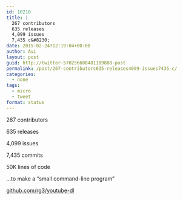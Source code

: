 ```yaml
---
id: 10210
title: |
  267 contributors
  635 releases
  4,099 issues
  7,435 c&#8230;
date: 2015-02-24T12:19:04+00:00
author: Avi
layout: post
guid: http://twitter-570256608481189888-post
permalink: /post/267-contributors635-releases4099-issues7435-c/
categories:
  - none
tags:
  - micro
  - tweet
format: status
---
```

267 contributors
  
635 releases
  
4,099 issues
  
7,435 commits
  
50K lines of code

…to make a “small command-line program”

[github.com/rg3/youtube-dl](https://github.com/rg3/youtube-dl)